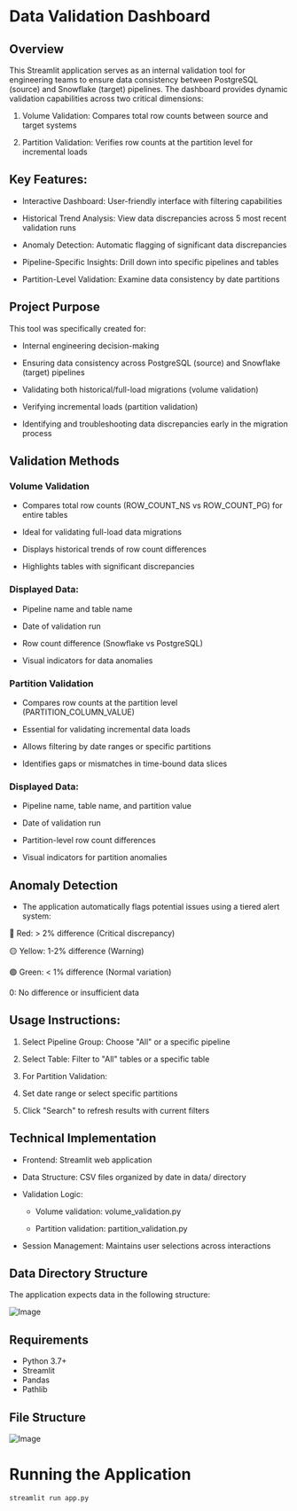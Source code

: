 # Data Validation Dashboard

## Overview

This Streamlit application serves as an internal validation tool for engineering teams to ensure data consistency between PostgreSQL (source) and Snowflake (target) pipelines. The dashboard provides dynamic validation capabilities across two critical dimensions:

1. Volume Validation: Compares total row counts between source and target systems

2. Partition Validation: Verifies row counts at the partition level for incremental loads

## Key Features:

- Interactive Dashboard: User-friendly interface with filtering capabilities

- Historical Trend Analysis: View data discrepancies across 5 most recent validation runs

- Anomaly Detection: Automatic flagging of significant data discrepancies

- Pipeline-Specific Insights: Drill down into specific pipelines and tables

- Partition-Level Validation: Examine data consistency by date partitions

## Project Purpose

This tool was specifically created for:

- Internal engineering decision-making

- Ensuring data consistency across PostgreSQL (source) and Snowflake (target) pipelines

- Validating both historical/full-load migrations (volume validation)

- Verifying incremental loads (partition validation)

- Identifying and troubleshooting data discrepancies early in the migration process

## Validation Methods

### Volume Validation

- Compares total row counts (ROW_COUNT_NS vs ROW_COUNT_PG) for entire tables

- Ideal for validating full-load data migrations

- Displays historical trends of row count differences

- Highlights tables with significant discrepancies

### Displayed Data:

- Pipeline name and table name

- Date of validation run

- Row count difference (Snowflake vs PostgreSQL)

- Visual indicators for data anomalies

### Partition Validation

- Compares row counts at the partition level (PARTITION_COLUMN_VALUE)

- Essential for validating incremental data loads

- Allows filtering by date ranges or specific partitions

- Identifies gaps or mismatches in time-bound data slices

### Displayed Data:

- Pipeline name, table name, and partition value

- Date of validation run

- Partition-level row count differences

- Visual indicators for partition anomalies

## Anomaly Detection

- The application automatically flags potential issues using a tiered alert system:

🔴 Red: > 2% difference (Critical discrepancy)

🟡 Yellow: 1-2% difference (Warning)

🟢 Green: < 1% difference (Normal variation)

0: No difference or insufficient data

## Usage Instructions:

1. Select Pipeline Group: Choose "All" or a specific pipeline

2. Select Table: Filter to "All" tables or a specific table

3. For Partition Validation:

4. Set date range or select specific partitions

5. Click "Search" to refresh results with current filters

## Technical Implementation

- Frontend: Streamlit web application

- Data Structure: CSV files organized by date in data/ directory

- Validation Logic:

    - Volume validation: volume_validation.py

    - Partition validation: partition_validation.py

- Session Management: Maintains user selections across interactions

## Data Directory Structure

The application expects data in the following structure:

![Image](https://github.com/user-attachments/assets/6dacb6de-e4a9-4567-842f-64f1b00c638a)

## Requirements

- Python 3.7+
- Streamlit
- Pandas
- Pathlib


## File Structure

![Image](https://github.com/user-attachments/assets/6365736c-c0f0-4070-8256-3a45caa350f5)

# Running the Application

`streamlit run app.py`
